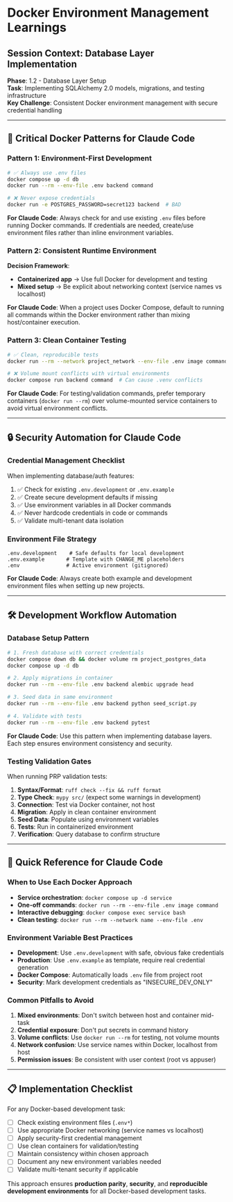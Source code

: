 # Docker Environment Management Learnings

## Session Context: Database Layer Implementation
**Phase**: 1.2 - Database Layer Setup  
**Task**: Implementing SQLAlchemy 2.0 models, migrations, and testing infrastructure  
**Key Challenge**: Consistent Docker environment management with secure credential handling

---

## 🐳 Critical Docker Patterns for Claude Code

### Pattern 1: Environment-First Development
```bash
# ✅ Always use .env files
docker compose up -d db
docker run --rm --env-file .env backend command

# ❌ Never expose credentials
docker run -e POSTGRES_PASSWORD=secret123 backend  # BAD
```

**For Claude Code**: Always check for and use existing `.env` files before running Docker commands. If credentials are needed, create/use environment files rather than inline environment variables.

### Pattern 2: Consistent Runtime Environment
**Decision Framework**:
- **Containerized app** → Use full Docker for development and testing
- **Mixed setup** → Be explicit about networking context (service names vs localhost)

**For Claude Code**: When a project uses Docker Compose, default to running all commands within the Docker environment rather than mixing host/container execution.

### Pattern 3: Clean Container Testing
```bash
# ✅ Clean, reproducible tests
docker run --rm --network project_network --env-file .env image command

# ❌ Volume mount conflicts with virtual environments
docker compose run backend command  # Can cause .venv conflicts
```

**For Claude Code**: For testing/validation commands, prefer temporary containers (`docker run --rm`) over volume-mounted service containers to avoid virtual environment conflicts.

---

## 🔒 Security Automation for Claude Code

### Credential Management Checklist
When implementing database/auth features:
1. ✅ Check for existing `.env.development` or `.env.example`
2. ✅ Create secure development defaults if missing
3. ✅ Use environment variables in all Docker commands
4. ✅ Never hardcode credentials in code or commands
5. ✅ Validate multi-tenant data isolation

### Environment File Strategy
```
.env.development    # Safe defaults for local development  
.env.example       # Template with CHANGE_ME placeholders
.env               # Active environment (gitignored)
```

**For Claude Code**: Always create both example and development environment files when setting up new projects.

---

## 🛠️ Development Workflow Automation

### Database Setup Pattern
```bash
# 1. Fresh database with correct credentials
docker compose down db && docker volume rm project_postgres_data
docker compose up -d db

# 2. Apply migrations in container
docker run --rm --env-file .env backend alembic upgrade head

# 3. Seed data in same environment  
docker run --rm --env-file .env backend python seed_script.py

# 4. Validate with tests
docker run --rm --env-file .env backend pytest
```

**For Claude Code**: Use this pattern when implementing database layers. Each step ensures environment consistency and security.

### Testing Validation Gates
When running PRP validation tests:
1. **Syntax/Format**: `ruff check --fix && ruff format`
2. **Type Check**: `mypy src/` (expect some warnings in development)
3. **Connection**: Test via Docker container, not host
4. **Migration**: Apply in clean container environment
5. **Seed Data**: Populate using environment variables
6. **Tests**: Run in containerized environment
7. **Verification**: Query database to confirm structure

---

## 🎯 Quick Reference for Claude Code

### When to Use Each Docker Approach
- **Service orchestration**: `docker compose up -d service`
- **One-off commands**: `docker run --rm --env-file .env image command`
- **Interactive debugging**: `docker compose exec service bash`
- **Clean testing**: `docker run --rm --network name --env-file .env`

### Environment Variable Best Practices
- **Development**: Use `.env.development` with safe, obvious fake credentials
- **Production**: Use `.env.example` as template, require real credential generation
- **Docker Compose**: Automatically loads `.env` file from project root
- **Security**: Mark development credentials as "INSECURE_DEV_ONLY"

### Common Pitfalls to Avoid
1. **Mixed environments**: Don't switch between host and container mid-task
2. **Credential exposure**: Don't put secrets in command history
3. **Volume conflicts**: Use `docker run --rm` for testing, not volume mounts
4. **Network confusion**: Use service names within Docker, localhost from host
5. **Permission issues**: Be consistent with user context (root vs appuser)

---

## 📋 Implementation Checklist

For any Docker-based development task:
- [ ] Check existing environment files (`.env*`)
- [ ] Use appropriate Docker networking (service names vs localhost)  
- [ ] Apply security-first credential management
- [ ] Use clean containers for validation/testing
- [ ] Maintain consistency within chosen approach
- [ ] Document any new environment variables needed
- [ ] Validate multi-tenant security if applicable

This approach ensures **production parity**, **security**, and **reproducible development environments** for all Docker-based development tasks.